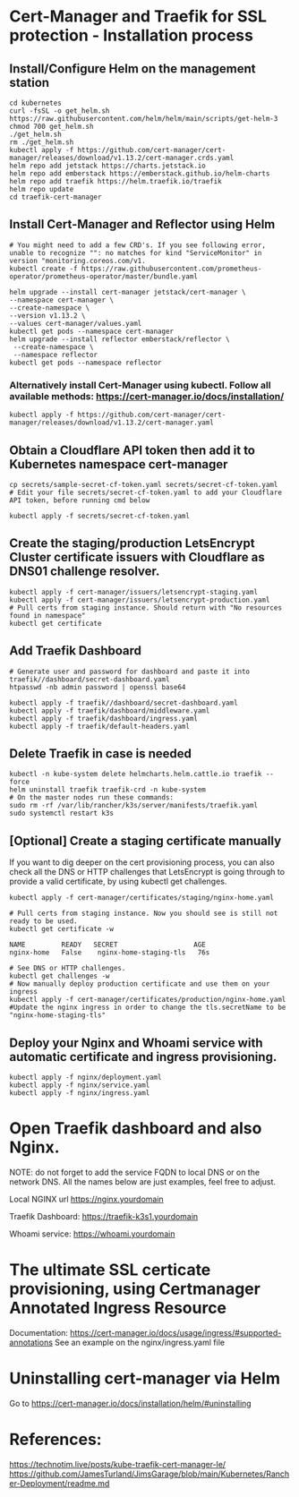 # Cert-Manager and Traefik for SSL protection - Installation process

## Install/Configure Helm on the management station
```
cd kubernetes
curl -fsSL -o get_helm.sh https://raw.githubusercontent.com/helm/helm/main/scripts/get-helm-3
chmod 700 get_helm.sh
./get_helm.sh
rm ./get_helm.sh
kubectl apply -f https://github.com/cert-manager/cert-manager/releases/download/v1.13.2/cert-manager.crds.yaml
helm repo add jetstack https://charts.jetstack.io
helm repo add emberstack https://emberstack.github.io/helm-charts
helm repo add traefik https://helm.traefik.io/traefik
helm repo update
cd traefik-cert-manager
```

## Install Cert-Manager and Reflector using Helm
```
# You might need to add a few CRD's. If you see following error, unable to recognize "": no matches for kind "ServiceMonitor" in version "monitoring.coreos.com/v1.
kubectl create -f https://raw.githubusercontent.com/prometheus-operator/prometheus-operator/master/bundle.yaml

helm upgrade --install cert-manager jetstack/cert-manager \
--namespace cert-manager \
--create-namespace \
--version v1.13.2 \
--values cert-manager/values.yaml
kubectl get pods --namespace cert-manager
helm upgrade --install reflector emberstack/reflector \
 --create-namespace \
 --namespace reflector
kubectl get pods --namespace reflector
```

### Alternatively install Cert-Manager using kubectl. Follow all available methods: https://cert-manager.io/docs/installation/
```
kubectl apply -f https://github.com/cert-manager/cert-manager/releases/download/v1.13.2/cert-manager.yaml
```
## Obtain a Cloudflare API token then add it to Kubernetes namespace cert-manager

```
cp secrets/sample-secret-cf-token.yaml secrets/secret-cf-token.yaml
# Edit your file secrets/secret-cf-token.yaml to add your Cloudflare API token, before running cmd below

kubectl apply -f secrets/secret-cf-token.yaml
```

## Create the staging/production LetsEncrypt Cluster certificate issuers with Cloudflare as DNS01 challenge resolver.
```
kubectl apply -f cert-manager/issuers/letsencrypt-staging.yaml
kubectl apply -f cert-manager/issuers/letsencrypt-production.yaml
# Pull certs from staging instance. Should return with "No resources found in namespace"
kubectl get certificate
```


## Add Traefik Dashboard
```
# Generate user and password for dashboard and paste it into traefik//dashboard/secret-dashboard.yaml
htpasswd -nb admin password | openssl base64

kubectl apply -f traefik//dashboard/secret-dashboard.yaml
kubectl apply -f traefik/dashboard/middleware.yaml
kubectl apply -f traefik/dashboard/ingress.yaml
kubectl apply -f traefik/default-headers.yaml
```

## Delete Traefik in case is needed
```
kubectl -n kube-system delete helmcharts.helm.cattle.io traefik --force
helm uninstall traefik traefik-crd -n kube-system 
# On the master nodes run these commands:
sudo rm -rf /var/lib/rancher/k3s/server/manifests/traefik.yaml
sudo systemctl restart k3s
```

## [Optional] Create a staging certificate manually
If you want to dig deeper on the cert provisioning process, you can also check all the DNS or HTTP challenges that LetsEncrypt is going through to provide a valid certificate, by using kubectl get challenges.

```
kubectl apply -f cert-manager/certificates/staging/nginx-home.yaml

# Pull certs from staging instance. Now you should see is still not ready to be used.
kubectl get certificate -w

NAME         READY   SECRET                   AGE
nginx-home   False    nginx-home-staging-tls   76s

# See DNS or HTTP challenges.
kubectl get challenges -w
# Now manually deploy production certificate and use them on your ingress
kubectl apply -f cert-manager/certificates/production/nginx-home.yaml
#Update the nginx ingress in order to change the tls.secretName to be "nginx-home-staging-tls"

```

## Deploy your Nginx and Whoami service with automatic certificate and ingress provisioning.
```
kubectl apply -f nginx/deployment.yaml
kubectl apply -f nginx/service.yaml
kubectl apply -f nginx/ingress.yaml
```

# Open Traefik dashboard and also Nginx.
NOTE: do not forget to add the service FQDN to local DNS or on the network DNS. All the names below are just examples, feel free to adjust.

Local NGINX url https://nginx.yourdomain

Traefik Dashboard: https://traefik-k3s1.yourdomain

Whoami service: https://whoami.yourdomain




# The ultimate SSL certicate provisioning, using Certmanager Annotated Ingress Resource
Documentation: https://cert-manager.io/docs/usage/ingress/#supported-annotations
See an example on the nginx/ingress.yaml file

# Uninstalling cert-manager via Helm
Go to https://cert-manager.io/docs/installation/helm/#uninstalling


# References:
https://technotim.live/posts/kube-traefik-cert-manager-le/
https://github.com/JamesTurland/JimsGarage/blob/main/Kubernetes/Rancher-Deployment/readme.md